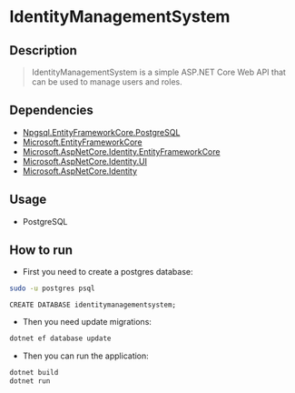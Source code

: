 # IdentityManagementSystem

## Description

> IdentityManagementSystem is a simple ASP.NET Core Web API that can be used to manage users and roles.

## Dependencies

- [Npgsql.EntityFrameworkCore.PostgreSQL](https://www.nuget.org/packages/Npgsql.EntityFrameworkCore.PostgreSQL/)
- [Microsoft.EntityFrameworkCore](https://www.nuget.org/packages/Microsoft.EntityFrameworkCore/)
- [Microsoft.AspNetCore.Identity.EntityFrameworkCore](https://www.nuget.org/packages/Microsoft.AspNetCore.Identity.EntityFrameworkCore/)
- [Microsoft.AspNetCore.Identity.UI](https://www.nuget.org/packages/Microsoft.AspNetCore.Identity.UI/)
- [Microsoft.AspNetCore.Identity](https://www.nuget.org/packages/Microsoft.AspNetCore.Identity/)

## Usage

- PostgreSQL

## How to run

- First you need to create a postgres database:

```sh
sudo -u postgres psql
```

```psql
CREATE DATABASE identitymanagementsystem;
```

- Then you need update migrations:

```sh
dotnet ef database update 
```

- Then you can run the application:

```bash
dotnet build
dotnet run
```
